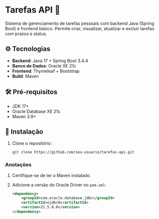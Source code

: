 # Tarefas API 🚀

Sistema de gerenciamento de tarefas pessoais com backend Java (Spring Boot) e frontend básico. Permite criar, visualizar, atualizar e excluir tarefas com prazos e status.

## ⚙️ Tecnologias
- **Backend**: Java 17 + Spring Boot 3.4.4
- **Banco de Dados**: Oracle XE 21c
- **Frontend**: Thymeleaf + Bootstrap
- **Build**: Maven

## 🛠️ Pré-requisitos
- JDK 17+
- Oracle Database XE 21c
- Maven 3.9+

## 🚀 Instalação
1. Clone o repositório:
   ```bash
   git clone https://github.com/seu-usuario/tarefas-api.git


### Anotações
1.  Certifique-se de ter o Maven instalado.
2.  Adicione a versão do Oracle Driver no `pom.xml`:

    ```xml
    <dependency>
        <groupId>com.oracle.database.jdbc</groupId>
        <artifactId>ojdbc8</artifactId>
        <version>21.5.0.0</version>
    </dependency>
    ```
